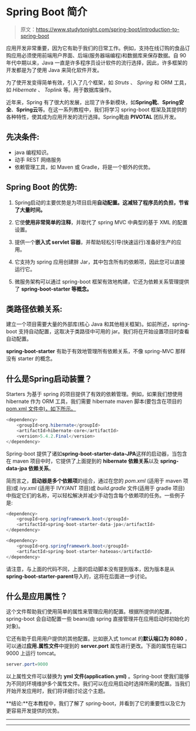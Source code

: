 # Spring Boot 简介

> 原文：<https://www.studytonight.com/spring-boot/introduction-to-spring-boot>

应用开发非常重要，因为它有助于我们的日常工作。例如，支持在线订购的食品订购应用必须使用前端用户界面、后端(服务器端编程)和数据库来保存数据。自 90 年代中期以来，Java 一直是许多程序员设计软件的流行选择，因此，许多框架的开发都是为了使用 Java 来简化软件开发。

为了使开发变得简单有效，引入了几个框架，如 *Struts* 、 *Spring* 和 ORM 工具，如 *Hibernate* 、 *Toplink* 等。用于数据库操作。

近年来，Spring 有了很大的发展，出现了许多新模块，如**Spring靴**、**Spring安全**、**Spring云**等。在这一系列教程中，我们将学习 spring-boot 框架及其提供的各种特性，使其成为应用开发的流行选择。Spring靴由 **PIVOTAL** 团队开发。

## 先决条件:

*   java 编程知识。
*   动手 REST 网络服务
*   依赖管理工具，如 Maven 或 Gradle，将是一个额外的优势。

## Spring Boot 的优势:

1.  Spring启动的主要优势是为项目启用**自动配置。这减轻了程序员的负担，节省了大量时间。**

2.  它使**使用非常简单的注释**，并取代了 spring MVC 中典型的基于 XML 的配置设置。

3.  提供一个**嵌入式 servlet 容器**，并帮助轻松引导(快速运行)准备好生产的应用。

4.  它支持为 spring 应用创建胖 Jar，其中包含所有的依赖项，因此您可以直接运行它。

5.  微服务架构可以通过 spring-boot 框架有效地构建，它还为依赖关系管理提供了 **spring-boot-starter 等概念。**

## 类路径依赖关系:

建立一个项目需要大量的外部库(核心 Java 和其他相关框架)。如前所述，spring-boot 支持自动配置，这取决于类路径中可用的 jar。我们将在开始设置项目时查看自动配置。

**spring-boot-starter** 有助于有效地管理所有依赖关系，不像 spring-MVC 那样没有 starter 的概念。

## 什么是Spring启动装置？

Starters 为基于 spring 的项目提供了有效的依赖管理。例如，如果我们想使用 hibernate 作为 ORM 工具，我们需要 hibernate maven 脚本(要包含在项目的 [pom.xml 文件中)，如下所示。](https://www.studytonight.com/maven/pom-in-maven)

```java
<dependency>
    <groupId>org.hibernate</groupId>
    <artifactId>hibernate-core</artifactId>
    <version>5.4.2.Final</version>
</dependency>
```

Spring-boot 提供了诸如**spring-boot-starter-data-JPA**这样的启动器，当包含在 maven 项目中时，它提供了上面提到的 **hibernate 依赖关系**以及 **spring-data-jpa 依赖关系**。

简而言之，**启动器是多个依赖项**的组合，通过在您的 *pom.xml* (适用于 maven 项目)或 *ivy.xml* (适用于 IVY/ANT 项目)或 *build.gradle* 文件(适用于 gradle 项目)中指定它们的名称，可以轻松解决并减少手动包含每个依赖项的任务。一些例子是:

```java
<dependency>
    <groupId>org.springframework.boot</groupId>
    <artifactId>spring-boot-starter-data-jpa</artifactId>
</dependency>

<dependency>
    <groupId>org.springframework.boot</groupId>
    <artifactId>spring-boot-starter-hateoas</artifactId>
</dependency>
```

请注意，与上面的代码不同，上面的启动脚本没有提到版本，因为版本是从**spring-boot-starter-parent**导入的，这将在后面进一步讨论。

## 什么是应用属性？

这个文件帮助我们使用简单的属性来管理应用的配置。根据所提供的配置，spring-boot 会自动配置一些 beans(由 spring 直接管理并在应用启动时初始化的对象)。

它还有助于启用用户提供的其他配置。比如嵌入式 tomcat 的**默认端口为 8080** ，可以通过**应用.属性文件**中提到的 **server.port** 属性进行更改。下面的属性在端口 9000 上运行 tomcat。

```java
server.port=9000
```

以上属性文件可以替换为 **yml 文件(application.yml)** 。Spring-boot 使我们能够为不同的环境维护多个属性文件。我们可以在应用启动时选择所需的配置。当我们开始开发应用时，我们将详细讨论这个主题。

**结论:**在本教程中，我们了解了 spring-boot，并看到了它的重要性以及它为更容易开发提供的优势。

* * *

* * *
